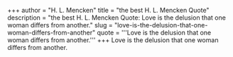 +++
author = "H. L. Mencken"
title = "the best H. L. Mencken Quote"
description = "the best H. L. Mencken Quote: Love is the delusion that one woman differs from another."
slug = "love-is-the-delusion-that-one-woman-differs-from-another"
quote = '''Love is the delusion that one woman differs from another.'''
+++
Love is the delusion that one woman differs from another.
